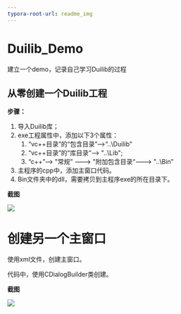 ```yaml
---
typora-root-url: readme_img
---
```


# Duilib_Demo
建立一个demo，记录自己学习Duilib的过程

## 从零创建一个Duilib工程

**步骤：**

1. 导入Duilib库；
2. exe工程属性中，添加以下3个属性：
   1. “vc++目录”的“包含目录”-->“..\Duilib"
   2. “vc++目录”的“库目录“--> "..\Lib";
   3. “c++”--> "常规” ---> "附加包含目录“---> "..\Bin”
3. 主程序的cpp中，添加主窗口代码。
4. Bin文件夹中的dll，需要拷贝到主程序exe的所在目录下。

**截图**

![](../readme_img/first_demo.png)



# 创建另一个主窗口

使用xml文件，创建主窗口。

代码中，使用CDialogBuilder类创建。

**截图**

![](../readme_img/second_demo.png)








